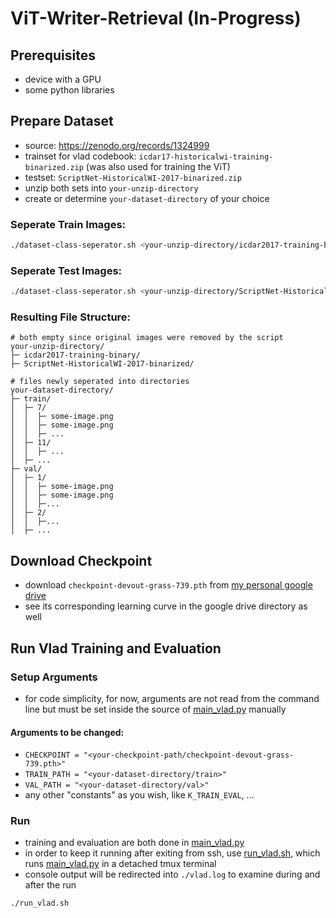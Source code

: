 # ViT-Writer-Retrieval (In-Progress)

## Prerequisites
* device with a GPU
* some python libraries

## Prepare Dataset

* source: https://zenodo.org/records/1324999
* trainset for vlad codebook: `icdar17-historicalwi-training-binarized.zip` (was also used for training the ViT)
* testset: `ScriptNet-HistoricalWI-2017-binarized.zip`
* unzip both sets into `your-unzip-directory`
* create or determine `your-dataset-directory` of your choice
### Seperate Train Images:
```sh
./dataset-class-seperator.sh <your-unzip-directory/icdar2017-training-binary> <your-dataset-directory/train>
```
### Seperate Test Images:
```sh
./dataset-class-seperator.sh <your-unzip-directory/ScriptNet-HistoricalWI-2017-binarized> <your-dataset-directory/val>
```
### Resulting File Structure:
```
# both empty since original images were removed by the script
your-unzip-directory/
├─ icdar2017-training-binary/
├─ ScriptNet-HistoricalWI-2017-binarized/

# files newly seperated into directories
your-dataset-directory/
├─ train/
│  ├─ 7/
│  │  ├─ some-image.png
│  │  ├─ some-image.png
│  │  ├─ ...
│  ├─ 11/
│  │  ├─ ...
│  ├─ ...
├─ val/
│  ├─ 1/
│  │  ├─ some-image.png
│  │  ├─ some-image.png
│  │  ├─...
│  ├─ 2/
│  │  ├─...
│  ├─ ...
```

## Download Checkpoint

* download `checkpoint-devout-grass-739.pth` from [my personal google drive](https://drive.google.com/drive/folders/1hC2-RbrwInoC-oqDwCTY6RBY8fnoXSR7?usp=sharing)
* see its corresponding learning curve in the google drive directory as well

## Run Vlad Training and Evaluation

### Setup Arguments
* for code simplicity, for now, arguments are not read from the command line but must be set inside the source of [main_vlad.py](main_vlad.py) manually
#### Arguments to be changed:
* `CHECKPOINT = "<your-checkpoint-path/checkpoint-devout-grass-739.pth>"`
* `TRAIN_PATH = "<your-dataset-directory/train>"`
* `VAL_PATH = "<your-dataset-directory/val>"`
* any other "constants" as you wish, like `K_TRAIN_EVAL`, ... 


### Run

* training and evaluation are both done in [main_vlad.py](main_vlad.py)
* in order to keep it running after exiting from ssh, use [run_vlad.sh](run_vlad.sh), which runs [main_vlad.py](main_vlad.py) in a detached tmux terminal
* console output will be redirected into `./vlad.log` to examine during and after the run

```sh
./run_vlad.sh
```